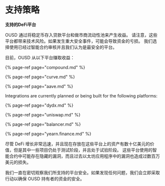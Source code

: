 # 支持策略

**支持的DeFi平台**

OUSD 通过将稳定币存入贷款平台和做市商流动性池来产生收益。 请注意，这些平台都带来技术风险。如果发生重大安全事件，可能会导致资金的亏损。 我们选择使用已经过智能合约审核并且我们认为是最安全的平台。

目前，OUSD 从以下平台赚取收益：

{% page-ref page="compound.md" %}

{% page-ref page="curve.md" %}

{% page-ref page="aave.md" %}

Integrations are currently planned or being built for the following platforms:

{% page-ref page="dydx.md" %}

{% page-ref page="uniswap.md" %}

{% page-ref page="balancer.md" %}

{% page-ref page="yearn.finance.md" %}

尽管 DeFi 增长非常迅速，并且现在存放在这些平台上的资产有数十亿美元的价值，但是其中一些项目仍处于测试阶段，并且处于试验阶段。 这些平台使用的智能合约中可能存在隐藏的漏洞，而且过去以太坊应用程序中的漏洞也造成过数百万美元的损失。

我们一直在密切观察我们所支持的平台安全。如果发现任何问题，我们会立即采取行动以确保 OUSD 持有者的资金的安全。



